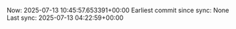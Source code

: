 Now: 2025-07-13 10:45:57.653391+00:00 Earliest commit since sync: None Last sync: 2025-07-13 04:22:59+00:00
